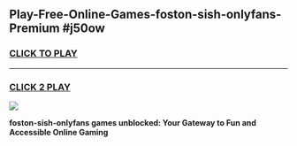 
## Play-Free-Online-Games-foston-sish-onlyfans-Premium #j50ow
<h3>
<a href="https://premium.freeplayer.one?title=foston-sish-onlyfans&ref=8M">CLICK TO PLAY</a></h3>
<hr>

<h3>
<a href="https://premium.freeplayer.one?title=foston-sish-onlyfans&ref=8M">CLICK 2 PLAY</a>
  
</h3>

<a href="https://premium.freeplayer.one?title=foston-sish-onlyfans&ref=8M"><img src="https://clearcache.store/games.png"></a>


**foston-sish-onlyfans games unblocked: Your Gateway to Fun and Accessible Online Gaming**
